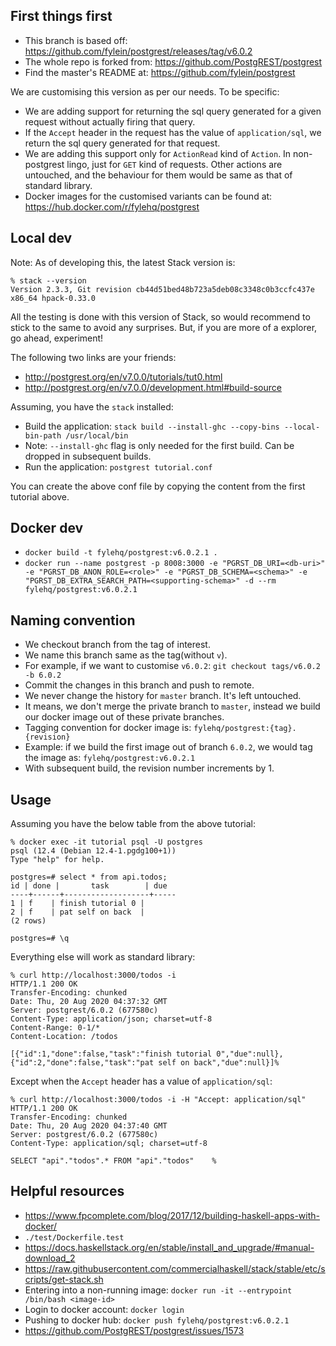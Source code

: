 ## First things first
- This branch is based off: https://github.com/fylein/postgrest/releases/tag/v6.0.2
- The whole repo is forked from: https://github.com/PostgREST/postgrest
- Find the master's README at: https://github.com/fylein/postgrest

We are customising this version as per our needs. To be specific:
- We are adding support for returning the sql query generated for a given request without actually firing that query.
- If the `Accept` header in the request has the value of `application/sql`, we return the sql query generated for that request.
- We are adding this support only for `ActionRead` kind of `Action`. In non-postgrest lingo, just for `GET` kind of requests. Other actions are untouched, and the behaviour for them would be same as that of standard library.
- Docker images for the customised variants can be found at: https://hub.docker.com/r/fylehq/postgrest

## Local dev
Note: As of developing this, the latest Stack version is:
```shell script
% stack --version
Version 2.3.3, Git revision cb44d51bed48b723a5deb08c3348c0b3ccfc437e x86_64 hpack-0.33.0
```
All the testing is done with this version of Stack, so would recommend to stick to the same to avoid any surprises. But, if you are more of a explorer, go ahead, experiment!

The following two links are your friends:
- http://postgrest.org/en/v7.0.0/tutorials/tut0.html
- http://postgrest.org/en/v7.0.0/development.html#build-source

Assuming, you have the `stack` installed:
- Build the application: `stack build --install-ghc --copy-bins --local-bin-path /usr/local/bin`
- Note: `--install-ghc` flag is only needed for the first build. Can be dropped in subsequent builds.
- Run the application: `postgrest tutorial.conf`

You can create the above conf file by copying the content from the first tutorial above.

## Docker dev
- `docker build -t fylehq/postgrest:v6.0.2.1 .`
- `docker run --name postgrest -p 8008:3000 -e "PGRST_DB_URI=<db-uri>" -e "PGRST_DB_ANON_ROLE=<role>" -e "PGRST_DB_SCHEMA=<schema>" -e "PGRST_DB_EXTRA_SEARCH_PATH=<supporting-schema>" -d --rm fylehq/postgrest:v6.0.2.1`

## Naming convention
- We checkout branch from the tag of interest.
- We name this branch same as the tag(without `v`).
- For example, if we want to customise `v6.0.2`: `git checkout tags/v6.0.2 -b 6.0.2`
- Commit the changes in this branch and push to remote.
- We never change the history for `master` branch. It's left untouched.
- It means, we don't merge the private branch to `master`, instead we build our docker image out of these private branches.
- Tagging convention for docker image is: `fylehq/postgrest:{tag}.{revision}`
- Example: if we build the first image out of branch `6.0.2`, we would tag the image as: `fylehq/postgrest:v6.0.2.1`
- With subsequent build, the revision number increments by 1.

## Usage
Assuming you have the below table from the above tutorial:
```shell script
% docker exec -it tutorial psql -U postgres                       
psql (12.4 (Debian 12.4-1.pgdg100+1))
Type "help" for help.

postgres=# select * from api.todos;
id | done |       task        | due 
----+------+-------------------+-----
1 | f    | finish tutorial 0 | 
2 | f    | pat self on back  | 
(2 rows)

postgres=# \q
```

Everything else will work as standard library:
```shell script
% curl http://localhost:3000/todos -i                                    
HTTP/1.1 200 OK
Transfer-Encoding: chunked
Date: Thu, 20 Aug 2020 04:37:32 GMT
Server: postgrest/6.0.2 (677580c)
Content-Type: application/json; charset=utf-8
Content-Range: 0-1/*
Content-Location: /todos

[{"id":1,"done":false,"task":"finish tutorial 0","due":null}, 
{"id":2,"done":false,"task":"pat self on back","due":null}]%                                                                                                                                                                                 
```

Except when the `Accept` header has a value of `application/sql`:
```shell script
% curl http://localhost:3000/todos -i -H "Accept: application/sql"         
HTTP/1.1 200 OK
Transfer-Encoding: chunked
Date: Thu, 20 Aug 2020 04:37:40 GMT
Server: postgrest/6.0.2 (677580c)
Content-Type: application/sql; charset=utf-8

SELECT "api"."todos".* FROM "api"."todos"    %                                                                                                                                                                                                
``` 

## Helpful resources
- https://www.fpcomplete.com/blog/2017/12/building-haskell-apps-with-docker/
- `./test/Dockerfile.test`
- https://docs.haskellstack.org/en/stable/install_and_upgrade/#manual-download_2
- https://raw.githubusercontent.com/commercialhaskell/stack/stable/etc/scripts/get-stack.sh
- Entering into a non-running image: `docker run -it --entrypoint /bin/bash <image-id>`
- Login to docker account: `docker login`
- Pushing to docker hub: `docker push fylehq/postgrest:v6.0.2.1` 
- https://github.com/PostgREST/postgrest/issues/1573